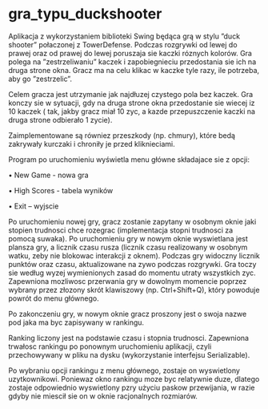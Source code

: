 # gra_typu_duckshooter
Aplikacja z wykorzystaniem biblioteki Swing będąca grą w stylu ”duck shooter” połaczonej z TowerDefense. Podczas rozgrywki od lewej do prawej oraz od prawej do lewej poruszaja sie kaczki róznych kolorów. Gra polega na ”zestrzeliwaniu” kaczek i zapobiegnieciu przedostania sie ich na druga strone okna. Gracz ma na celu klikac w kaczke tyle razy, ile potrzeba, aby go ”zestrzelic”.

Celem gracza jest utrzymanie jak najdłuzej czystego pola bez kaczek.
Gra konczy sie w sytuacji, gdy na druga strone okna przedostanie sie wiecej iz 10 kaczek (
tak, jakby gracz miał 10 zyc, a kazde przepuszczenie kaczki na druga strone odbierało 1 zycie).

Zaimplementowane są równiez przeszkody (np. chmury), które bedą zakrywały kurczaki
i chroniły je przed kliknieciami.


Program po uruchomieniu wyświetla menu główne składajace sie z opcji:

• New Game - nowa gra

• High Scores - tabela wyników

• Exit – wyjscie

Po uruchomieniu nowej gry, gracz zostanie zapytany w osobnym oknie jaki stopien trudnosci
chce rozegrac (implementacja stopni trudnosci za pomocą suwaka). 
Po uruchomieniu gry w nowym oknie
wyswietlana jest plansza gry, a licznik czasu rusza (licznik czasu realizowany w osobnym watku, zeby nie blokowac interakcji z oknem).
Podczas gry widoczny licznik punktów oraz czasu, aktualizowane na zywo podczas rozgrywki.
Gra toczy sie według wyzej wymienionych zasad do momentu utraty wszystkich zyc. Zapewniona
mozliwosc przerwania gry w dowolnym momencie poprzez wybrany przez złozony skrót
klawiszowy (np. Ctrl+Shift+Q), który powoduje powrót do menu głównego.

Po zakonczeniu gry, w nowym oknie gracz proszony jest o swoja nazwe pod jaka ma byc
zapisywany w rankingu.

Ranking liczony jest na podstawie czasu i stopnia trudnosci. Zapewniona trwałosc rankingu po ponownym uruchomieniu
aplikacji, czyli przechowywany w pliku na dysku (wykorzystanie interfejsu Serializable).

Po wybraniu opcji rankingu z menu głównego, zostaje on wyswietlony uzytkownikowi. Poniewaz
okno rankingu moze byc relatywnie duze, dlatego zostaje odpowiednio wyswietlony pzry użyciu
paskow przewijania, w razie gdyby nie miescił sie on w oknie racjonalnych rozmiarów.

